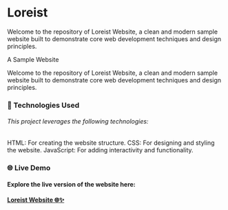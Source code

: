 # Loreist

Welcome to the repository of Loreist Website, a clean and modern sample website built to demonstrate core web development techniques and design principles.

A Sample Website

Welcome to the repository of Loreist Website, a clean and modern sample website built to demonstrate core web development techniques and design principles.

<h3>🔧 Technologies Used</h3> <h6>This project leverages the following technologies:</h6>
HTML: For creating the website structure.
CSS: For designing and styling the website.
JavaScript: For adding interactivity and functionality.
<h3>🌐 Live Demo</h3> <h4>Explore the live version of the website here:</h4> <h4><a href=" https://dev-kiddo.github.io/Loreist/">Loreist Website 🌐✨</a></h4>
